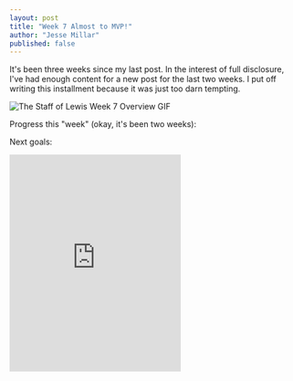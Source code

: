 ```yaml
---
layout: post
title: "Week 7 Almost to MVP!"
author: "Jesse Millar"
published: false
---
```


It's been three weeks since my last post. In the interest of full disclosure, I've had enough content for a new post for the last two weeks. I put off writing this installment because it was just too darn tempting.

![*The Staff of Lewis* Week 7 Overview GIF]({{site.baseurl}}/images/staff-of-lewis-week-7-overview.gif)

Progress this "week" (okay, it's been two weeks):

Next goals:

<iframe src="https://open.spotify.com/embed/track/2XPc8gL9PwxGURQFcFaDJR" width="300" height="380" frameborder="0" allowtransparency="true" allow="encrypted-media"></iframe>